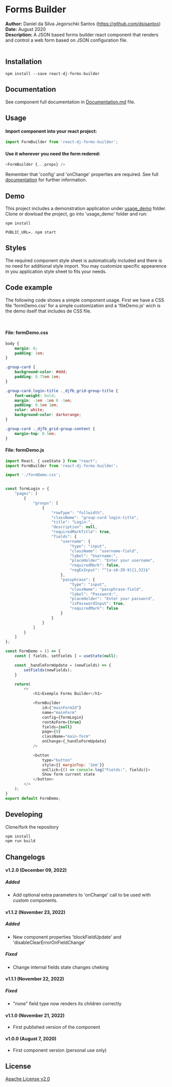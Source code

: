 # **Forms Builder**

**Author:** Daniel da Silva Jegorschki Santos (https://github.com/dsjsantos)<br />
**Date:** August 2020<br />
**Description:** A JSON based forms builder react component that renders and control a web form based on JSON configuration file.
<br />
<br />

## Installation

```
npm install --save react-dj-forms-builder
```

## Documentation

See component full documentation in [Documentation.md](https://github.com/dsjsantos/react-dj-forms-builder/blob/master/Documentation.md) file.

## Usage

#### Import component into your react project:

```js
import FormBuilder from 'react-dj-forms-builder';
```

#### Use it wherever you need the form redered:

```js
<FormBuilder {...props} />
```

Remember that 'config' and 'onChange' properties are required. See full [documentation](https://github.com/dsjsantos/react-dj-forms-builder/blob/master/Documentation.md) for further information.


## Demo

This project includes a demonstration application under [usage_demo](https://github.com/dsjsantos/react-dj-forms-builder/tree/master/usage_demo) folder. Clone or dowload the project, go into 'usage_demo' folder and run:

```
npm install
```
```
PUBLIC_URL=. npm start
```

## Styles

The required component style sheet is automatically included and there is no need for additional style import. You may customize specific appearence in you application style sheet to fits your needs.

## Code example

The following code shows a simple component usage. First we have a CSS file 'formDemo.css' for a simple customization and a 'fileDemo.js' wich is the demo itself that includes de CSS file.

<br />

#### File: formDemo.css

```css
body {
    margin: 0;
    padding: 1em;
}

.group-card {
    background-color: #ddd;
    padding: 0.75em 1em;
}

.group-card.login-title ._djfb_grid-group-title {
    font-weight: bold;
    margin: -1em -1em 0 -1em;
    padding: 0.5em 1em;
    color: white;
    background-color: darkorange;
}

.group-card ._djfb_grid-group-content {
    margin-top: 0.5em;
}
```

#### File: formDemo.js


```js
import React, { useState } from "react";
import FormBuilder from 'react-dj-forms-builder';

import './formDemo.css';


const formLogin = {
    "pages": [
        {
            "groups": [
                {
                    "rowType": "fullwidth",
                    "className": "group-card login-title",
                    "title": "Login:",
                    "description": null,
                    "requiredMarkTitle": true,
                    "fields": {
                        "username": {
                            "type": "input",
                            "className": "username-field",
                            "label": "Username:",
                            "placeHolder": "Enter your username",
                            "requiredMark": false,
                            "regExInput": "^[a-zA-Z0-9]{1,32}$"
                        },
                        "passphrase": {
                            "type": "input",
                            "className": "passphrase-field",
                            "label": "Password:",
                            "placeHolder": "Enter your password",
                            "isPasswordInput": true,
                            "requiredMark": false
                        }
                    }
                }
            ]
        }
    ]
};

const FormDemo = () => {
    const [ fields, setFields ] = useState(null);

    const _handleFormUpdate = (newFields) => {
        setFields(newFields);
    }

    return(
        <>
            <h1>Exemplo Forms Builder</h1>

            <FormBuilder
                id={"mainFormId"}
                name="mainForm"
                config={formLogin}
                rootAsForm={true}
                fields={null}
                page={0}
                className="main-form"
                onChange={_handleFormUpdate} 
            />

            <button 
                type="button" 
                style={{ marginTop: '2em'}} 
                onClick={() => console.log("Fields:", fields)}>
                Show form current state
            </button>            
        </>
    );
}
export default FormDemo;
```

## Developing

Clone/fork the repository

```sh
npm install
npm run build
```

## Changelogs

#### v1.2.0 (December 09, 2022)
##### Added
- Add optional extra parameters to 'onChange' call to be used with custom components.

#### v1.1.2 (November 23, 2022)
##### Added
- New component properties 'blockFieldUpdate' and 'disableClearErrorOnFieldChange'
##### Fixed
- Change internal fields state changes cheking

#### v1.1.1 (November 22, 2022)
##### Fixed
- "none" field type now renders its children correctly

#### v1.1.0 (November 21, 2022)
- First published version of the component

#### v1.0.0 (August 7, 2020)
- First component version (personal use only)

## License

[Apache License v2.0](https://opensource.org/licenses/Apache-2.0)

